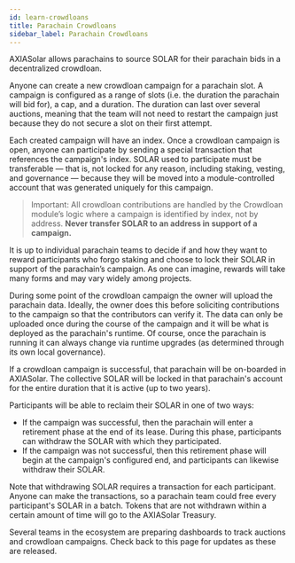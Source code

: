 ```yaml
---
id: learn-crowdloans
title: Parachain Crowdloans
sidebar_label: Parachain Crowdloans
---
```


AXIASolar allows parachains to source SOLAR for their parachain bids in a decentralized crowdloan.

Anyone can create a new crowdloan campaign for a parachain slot. A campaign is configured as a range of slots (i.e. the duration the parachain will bid for), a cap, and a duration. The duration can last over several auctions, meaning that the team will not need to restart the campaign just because they do not secure a slot on their first attempt.

Each created campaign will have an index. Once a crowdloan campaign is open, anyone can participate by sending a special transaction that references the campaign's index. SOLAR used to participate must be transferable &mdash; that is, not locked for any reason, including staking, vesting, and governance &mdash; because they will be moved into a module-controlled account that was generated uniquely for this campaign.

> Important: All crowdloan contributions are handled by the Crowdloan module’s logic where a campaign is identified by index, not by address. **Never transfer SOLAR to an address in support of a campaign.**

It is up to individual parachain teams to decide if and how they want to reward participants who forgo staking and choose to lock their SOLAR in support of the parachain’s campaign. As one can imagine, rewards will take many forms and may vary widely among projects.

During some point of the crowdloan campaign the owner will upload the parachain data. Ideally, the owner does this before soliciting contributions to the campaign so that the contributors can verify it. The data can only be uploaded once during the course of the campaign and it will be what is deployed as the parachain's runtime. Of course, once the parachain is running it can always change via runtime upgrades (as determined through its own local governance).

If a crowdloan campaign is successful, that parachain will be on-boarded in AXIASolar. The collective SOLAR will be locked in that parachain's account for the entire duration that it is active (up to two years).

Participants will be able to reclaim their SOLAR in one of two ways:

- If the campaign was successful, then the parachain will enter a retirement phase at the end of its lease. During this phase, participants can withdraw the SOLAR with which they participated.
- If the campaign was not successful, then this retirement phase will begin at the campaign's configured end, and participants can likewise withdraw their SOLAR.

Note that withdrawing SOLAR requires a transaction for each participant. Anyone can make the transactions, so a parachain team could free every participant's SOLAR in a batch. Tokens that are not withdrawn within a certain amount of time will go to the AXIASolar Treasury.

Several teams in the ecosystem are preparing dashboards to track auctions and crowdloan campaigns. Check back to this page for updates as these are released.
